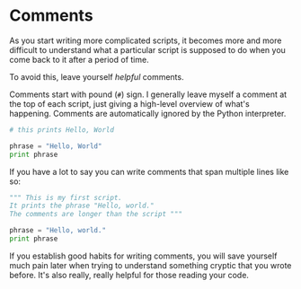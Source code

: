# Comments

As you start writing more complicated scripts, it becomes more and more difficult to understand what a particular script is supposed to do when you come back to it after a period of time.

To avoid this, leave yourself *helpful* comments.

Comments start with pound (`#`) sign. I generally leave myself a comment at the top of each script, just giving a high-level overview of what's happening. Comments are automatically ignored by the Python interpreter.

```python
# this prints Hello, World

phrase = "Hello, World"
print phrase
```

If you have a lot to say you can write comments that span multiple lines like so:

```python
""" This is my first script.
It prints the phrase "Hello, world."
The comments are longer than the script """

phrase = "Hello, world."
print phrase
```

If you establish good habits for writing comments, you will save yourself much pain later when trying to understand something cryptic that you wrote before. It's also really, really helpful for those reading your code. 

